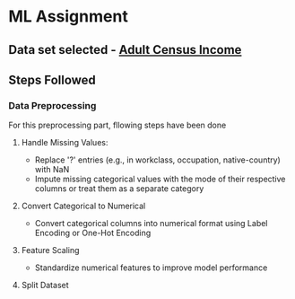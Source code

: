 # ML Assignment

## Data set selected - [Adult Census Income](https://www.kaggle.com/datasets/uciml/adult-census-income?resource=download)

## Steps Followed

### Data Preprocessing

For this preprocessing part, fllowing steps have been done

1. Handle Missing Values:

   - Replace '?' entries (e.g., in workclass, occupation, native-country) with NaN
   - Impute missing categorical values with the mode of their respective columns or treat them as a separate category

2. Convert Categorical to Numerical

   - Convert categorical columns into numerical format using Label Encoding or One-Hot Encoding

3. Feature Scaling

   - Standardize numerical features to improve model performance

4. Split Dataset
